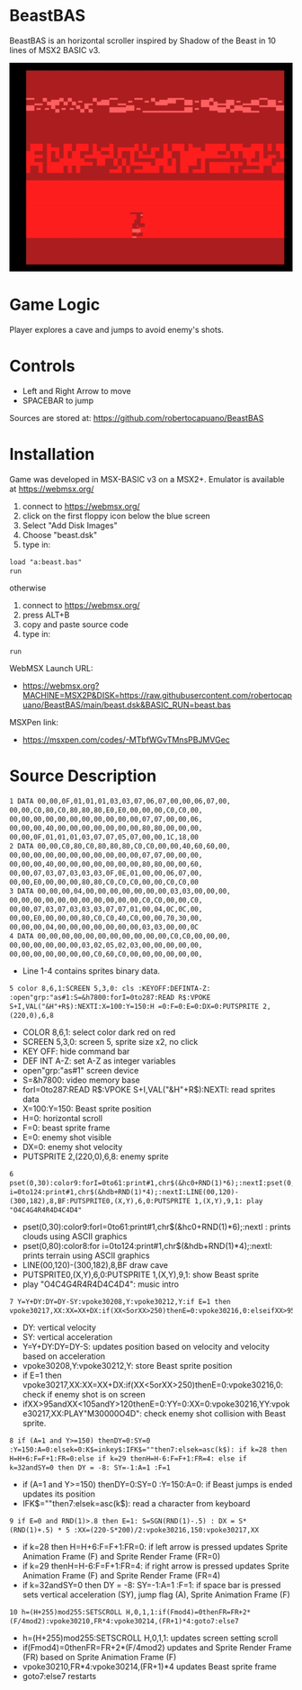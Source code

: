 # BeastBAS
BeastBAS is an horizontal scroller inspired by Shadow of the Beast in 10 lines of MSX2 BASIC v3.

![screenshot](screenshot.gif)

# Game Logic
Player explores a cave and jumps to avoid enemy's shots.

# Controls
- Left and Right Arrow to move
- SPACEBAR to jump

Sources are stored at: https://github.com/robertocapuano/BeastBAS

# Installation
Game was developed in MSX-BASIC v3 on a MSX2+. Emulator is available at https://webmsx.org/
1. connect to https://webmsx.org/
2. click on the first floppy icon below the blue screen
3. Select "Add Disk Images"
4. Choose "beast.dsk"
5. type in:
```
load "a:beast.bas"
run
```

otherwise
1. connect to https://webmsx.org/
2. press ALT+B
3. copy and paste source code
5. type in:
```
run
```

WebMSX Launch URL:
- https://webmsx.org?MACHINE=MSX2P&DISK=https://raw.githubusercontent.com/robertocapuano/BeastBAS/main/beast.dsk&BASIC_RUN=beast.bas

MSXPen link:
- https://msxpen.com/codes/-MTbfWGvTMnsPBJMVGec

# Source Description

```
1 DATA 00,00,0F,01,01,01,03,03,07,06,07,00,00,06,07,00, 00,00,C0,80,C0,80,80,80,E0,E0,00,00,00,C0,C0,00, 00,00,00,00,00,00,00,00,00,00,00,07,07,00,00,06, 00,00,00,40,00,00,00,00,00,00,00,80,80,00,00,00, 00,00,0F,01,01,01,03,07,07,05,07,00,00,1C,18,00
2 DATA 00,00,C0,80,C0,80,80,80,C0,C0,00,00,40,60,60,00, 00,00,00,00,00,00,00,00,00,00,00,07,07,00,00,00, 00,00,00,40,00,00,00,00,00,00,00,80,80,00,00,60, 00,00,07,03,07,03,03,03,0F,0E,01,00,00,06,07,00, 00,00,E0,00,00,00,80,80,C0,C0,C0,00,00,C0,C0,00
3 DATA 00,00,00,04,00,00,00,00,00,00,00,03,03,00,00,00, 00,00,00,00,00,00,00,00,00,00,00,C0,C0,00,00,C0, 00,00,07,03,07,03,03,03,07,07,01,00,04,0C,0C,00, 00,00,E0,00,00,00,80,C0,C0,40,C0,00,00,70,30,00, 00,00,00,04,00,00,00,00,00,00,00,03,03,00,00,0C
4 DATA 00,00,00,00,00,00,00,00,00,00,00,C0,C0,00,00,00, 00,00,00,00,00,00,03,02,05,02,03,00,00,00,00,00, 00,00,00,00,00,00,00,C0,60,C0,00,00,00,00,00,00, 
```
- Line 1-4 contains sprites binary data.

```
5 color 8,6,1:SCREEN 5,3,0: cls :KEYOFF:DEFINTA-Z: :open"grp:"as#1:S=&h7800:forI=0to287:READ R$:VPOKE S+I,VAL("&H"+R$):NEXTI:X=100:Y=150:H =0:F=0:E=0:DX=0:PUTSPRITE 2,(220,0),6,8
```
- COLOR 8,6,1: select color dark red on red
- SCREEN 5,3,0: screen 5, sprite size x2, no click
- KEY OFF: hide command bar
- DEF INT A-Z: set A-Z as integer variables
- open"grp:"as#1" screen device
- S=&h7800: video memory base
- forI=0to287:READ R$:VPOKE S+I,VAL("&H"+R$):NEXTI: read sprites data
- X=100:Y=150: Beast sprite position
- H=0: horizontal scroll
- F=0: beast sprite frame
- E=0: enemy shot visible
- DX=0: enemy shot velocity
- PUTSPRITE 2,(220,0),6,8: enemy sprite


```
6 pset(0,30):color9:forI=0to61:print#1,chr$(&hc0+RND(1)*6);:nextI:pset(0,80):color8:for i=0to124:print#1,chr$(&hdb+RND(1)*4);:nextI:LINE(00,120)-(300,182),8,BF:PUTSPRITE0,(X,Y),6,0:PUTSPRITE 1,(X,Y),9,1: play "O4C4G4R4R4D4C4D4"
```
- pset(0,30):color9:forI=0to61:print#1,chr$(&hc0+RND(1)*6);:nextI : prints clouds using ASCII graphics
- pset(0,80):color8:for i=0to124:print#1,chr$(&hdb+RND(1)*4);:nextI: prints terrain using ASCII graphics
- LINE(00,120)-(300,182),8,BF draw cave
- PUTSPRITE0,(X,Y),6,0:PUTSPRITE 1,(X,Y),9,1: show Beast sprite
- play "O4C4G4R4R4D4C4D4": music intro

```
7 Y=Y+DY:DY=DY-SY:vpoke30208,Y:vpoke30212,Y:if E=1 then vpoke30217,XX:XX=XX+DX:if(XX<5orXX>250)thenE=0:vpoke30216,0:elseifXX>95andXX<105andY>120thenE=0:YY=0:XX=0:vpoke30216,YY:vpoke30217,XX:PLAY"M30000O4D"
```
- DY: vertical velocity
- SY: vertical acceleration
- Y=Y+DY:DY=DY-S: updates position based on velocity and velocity based on acceleration
- vpoke30208,Y:vpoke30212,Y: store Beast sprite position
- if E=1 then vpoke30217,XX:XX=XX+DX:if(XX<5orXX>250)thenE=0:vpoke30216,0: check if enemy shot is on screen
- ifXX>95andXX<105andY>120thenE=0:YY=0:XX=0:vpoke30216,YY:vpoke30217,XX:PLAY"M30000O4D": check enemy shot collision with Beast sprite.


```
8 if (A=1 and Y>=150) thenDY=0:SY=0 :Y=150:A=0:elsek=0:K$=inkey$:IFK$=""then7:elsek=asc(k$): if k=28 then H=H+6:F=F+1:FR=0:else if k=29 thenH=H-6:F=F+1:FR=4: else if k=32andSY=0 then DY = -8: SY=-1:A=1 :F=1
```
- if (A=1 and Y>=150) thenDY=0:SY=0 :Y=150:A=0: if Beast jumps is ended updates its position
- IFK$=""then7:elsek=asc(k$):  read a character from keyboard
```
9 if E=0 and RND(1)>.8 then E=1: S=SGN(RND(1)-.5) : DX = S* (RND(1)+.5) * 5 :XX=(220-S*200)/2:vpoke30216,150:vpoke30217,XX
```
- if k=28 then H=H+6:F=F+1:FR=0: if left arrow is pressed updates Sprite Animation Frame (F) and Sprite Render Frame (FR=0)
- if k=29 thenH=H-6:F=F+1:FR=4: if right arrow is pressed updates Sprite Animation Frame (F) and Sprite Render Frame (FR=4)
- if k=32andSY=0 then DY = -8: SY=-1:A=1 :F=1: if space bar is pressed sets vertical acceleration (SY), jump flag (A), Sprite Animation Frame (F)


```
10 h=(H+255)mod255:SETSCROLL H,0,1,1:if(Fmod4)=0thenFR=FR+2*(F/4mod2):vpoke30210,FR*4:vpoke30214,(FR+1)*4:goto7:else7
```
- h=(H+255)mod255:SETSCROLL H,0,1,1: updates screen setting scroll
- if(Fmod4)=0thenFR=FR+2*(F/4mod2) updates and Sprite Render Frame (FR) based on Sprite Animation Frame (F) 
- vpoke30210,FR*4:vpoke30214,(FR+1)*4 updates Beast sprite frame
- goto7:else7 restarts

